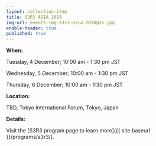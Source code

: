 ```yaml
---
layout: collection-item
title: S3R3 ASIA 2018
img-url: events-img-s3r3-asia-2018@2x.jpg
enable-header: true
published: true
---
```

**When:**

Tuesday, 4 December; 10:00 am - 1:30 pm JST

Wednesday, 5 December; 10:00 am - 1:30 pm JST

Thursday, 6 December; 10:00 am - 1:30 pm JST

**Location:** 

TBD, Tokyo International Forum, Tokyo, Japan 

**Details:** 

Visit the [S3R3 program page to learn more]({{ site.baseurl }}/programs/s3r3/).

